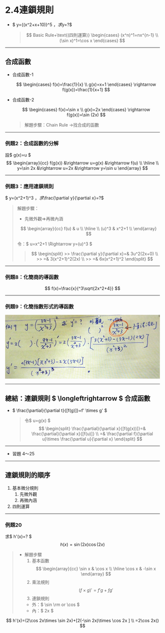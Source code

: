 # 2.4連鎖規則

* $ y={(x^2+x+10)}^5 $，求$y=?$
  > $$
  > Basic Rule+\text{(四則運算)}
  > \begin{cases}
    > (x^n)^1=nx^{n-1} \\
    > (\sin x)^1=\cos x
  > \end{cases}
  > $$

---

## 合成函數

* 合成函數-1

  $$
    \begin{cases}
      f(x)=\frac{1}{x} \\
      g(x)=x+1
    \end{cases}
    \rightarrow
      f(g(x))=\frac{1}{x+1}
  $$

* 合成函數-2

  $$
  \begin{cases}
    f(x)=\sin x \\
    g(x)=2x
  \end{cases}
  \rightarrow f(g(x))=\sin (2x)
  $$
    > 解題步驟：Chain Rule $\rightarrow$找合成的函數

---

### 例題2：合成函數的分解

設$ g(x)=u $
$$
\begin{array}{cc}
    f(g(x)) &\rightarrow u=g(x) &\rightarrow f(u) \\
    \hline \\
    y=\sin 2x &\rightarrow u=2x &\rightarrow y=\sin u
\end{array}
$$

---

### 例題3：應用連鎖規則

$ y=(x^2+1)^3 $，求$\frac{\partial y}{\partial x}=?$
> 解題步驟：
>
> * 先微外觀$\Longrightarrow$再微內涵
>
> $$
> \begin{array}{cc}
  > f(u) & u \\
  > \hline \\
  > (u)^3 & x^2+1 \\
> \end{array}
> $$
>
> 令：$ u=x^2+1 \Rightarrow y=(u)^3 $
>
>>
>> $$
>> \begin{split}
    >> \frac{\partial y}{\partial x}=& 3u^2(2x+0) \\
    >> =& 3(x^2+1)^2(2x) \\
    >> =& 6x(x^2+1)^2
>> \end{split}
>> $$

---

### 例題8：化簡商的導函數

$$ f(x)=\frac{x}{^3\sqrt{2x^2+4}} $$

---

### 例題9：化簡指數形式的導函數

![例題9](./Pictrue/IMG_20221025_115651.jpg)

---

## 總結：連鎖規則 $ \longleftrightarrow $ 合成函數

* $ \frac{\partial}{\partial t}{[f(g)]}=f' \times g' $
  > 令$ u=g(x) $
  > $$
  > \begin{split}
    > \frac{\partial}{\partial x}{[f(g(x))]}=& \frac{\partial}{\partial x}{[f(u)]} \\
    > =& \frac{\partial f}{\partial u}\times \frac{\partial u}{\partial x}
  >\end{split}
  > $$

---

* 習題 4～25

---

## 連鎖規則的順序

1. 基本微分規則
   1. 先微外觀
   2. 再微內涵
2. 四則運算

---

### 例題20

求$ h'(x)=? $
$$ h(x)=\sin(2x)\cos(2x) $$

> * 解題步驟
>   1. 基本函數
>     $$
>     \begin{array}{cc}
>       \sin x & \cos x \\
>       \hline
>       \cos x & -\sin x
>     \end{array}
>     $$
>   2. 乘法規則
>     $$ (f\times g)'=f'g+fg' $$
>   3. 連鎖規則
>   * 外：$ \sin \rm or \cos $
>   * 內：$ 2x $

$$
h'(x)=(2\cos 2x\times \sin 2x)+[2(-\sin 2x)\times \cos 2x ] \\
=2\cos 2x()
$$
<!--這題先擺著-->